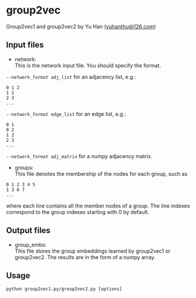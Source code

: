# group2vec
Group2vec1 and group2vec2 by Yu Han (yuhanthu@126.com)

## Input files
- network:\
This is the network input file. You should specify the format.

```--network_format adj_list``` for an adjacency list, e.g.:
```
0 1 2
1 2
2 3
...
```
```--network_format edge_list``` for an edge list, e.g.:
```
0 1
0 2
1 2
2 3
...
``````
```--network_format adj_matrix``` for a numpy adjacency matrix.

- groups:\
This file denotes the membership of the nodes for each group, such as
```
0 1 2 3 4 5
1 3 6 7
...
```
where each line contains all the member nodes of a group. The line indexes correspond to the group indexes starting with 0 by default.

## Output files
- group_embs:\
This file stores the group embeddings learned by group2vec1 or group2vec2. The results are in the form of a numpy array.

## Usage
```angular2html
python group2vec1.py/group2vec2.py [options]
```
